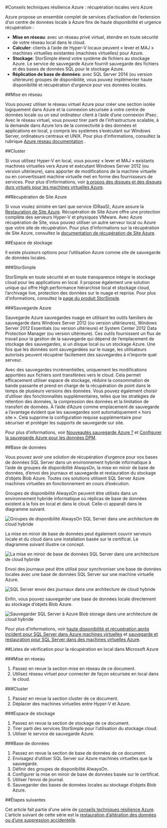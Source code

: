 <properties
   pageTitle="Conseils techniques : récupération locales vers Azure | Microsoft Azure"
   description="Article sur la présentation et de récupération de conception systèmes à partir de l’infrastructure en local vers Azure"
   services=""
   documentationCenter="na"
   authors="adamglick"
   manager="saladki"
   editor=""/>

<tags
   ms.service="resiliency"
   ms.devlang="na"
   ms.topic="article"
   ms.tgt_pltfrm="na"
   ms.workload="na"
   ms.date="08/18/2016"
   ms.author="aglick"/>

#<a name="azure-resiliency-technical-guidance-recovery-from-on-premises-to-azure"></a>Conseils techniques résilience Azure : récupération locales vers Azure

Azure propose un ensemble complet de services d’activation de l’extension d’un centre de données locale à Azure fins de haute disponibilité et urgence récupération :

* __Mise en réseau__: avec un réseau privé virtuel, étendre en toute sécurité de votre réseau local dans le cloud.
* __Calculer__: clients à l’aide de Hyper-V locaux peuvent « lever et MAJ » machines virtuelles existantes (machines virtuelles) pour Azure.
* __Stockage__: StorSimple étend votre système de fichiers au stockage Azure. Le service de sauvegarde Azure fournit sauvegarde des fichiers et des bases de données SQL pour le stockage Azure.
* __Réplication de base de données__: avec SQL Server 2014 (ou version ultérieure) groupes de disponibilité, vous pouvez implémenter haute disponibilité et récupération d’urgence pour vos données locales.

##<a name="networking"></a>Mise en réseau

Vous pouvez utiliser le réseau virtuel Azure pour créer une section isolée logiquement dans Azure et la connexion sécurisée à votre centre de données locale ou un seul ordinateur client à l’aide d’une connexion IPsec. Avec le réseau virtuel, vous pouvez tirer parti de l’infrastructure scalable, à la demande dans Azure lors de la connectivité à des données et applications en local, y compris les systèmes s’exécutant sur Windows Server, ordinateurs centraux et UNIX. Pour plus d’informations, consultez la rubrique [Azure réseau documentation](../virtual-network/virtual-networks-overview.md) .

##<a name="compute"></a>Cluster

Si vous utilisez Hyper-V en local, vous pouvez « lever et MAJ » existants machines virtuelles vers Azure et exécutant Windows Server 2012 (ou version ultérieure), sans apporter de modifications de la machine virtuelle ou en convertissant machine virtuelle met en forme des fournisseurs de services. Pour plus d’informations, voir [à propos des disques et des disques durs virtuels pour les machines virtuelles Azure](../virtual-machines/virtual-machines-linux-about-disks-vhds.md).

##<a name="azure-site-recovery"></a>Récupération de Site Azure

Si vous voulez sinistre en tant que service (DRaaS), Azure assure la [Restauration de Site Azure](https://azure.microsoft.com/services/site-recovery/). Récupération de Site Azure offre une protection complète des serveurs Hyper-V et physiques VMware. Avec Azure récupération de Site, vous pouvez utiliser un autre serveur local ou Azure que votre site de récupération. Pour plus d’informations sur la récupération de Site Azure, consultez la [documentation de récupération de Site Azure](https://azure.microsoft.com/documentation/services/site-recovery/).

##<a name="storage"></a>Espace de stockage

Il existe plusieurs options pour l’utilisation Azure comme site de sauvegarde de données locales.

###<a name="storsimple"></a>StorSimple

StorSimple en toute sécurité et en toute transparence intègre le stockage cloud pour les applications en local. Il propose également une solution unique qui offre High performance hiérarchisé local et stockage cloud, l’archivage live, protection des données sur le nuage et reprise. Pour plus d’informations, consultez la [page du produit StorSimple](https://azure.microsoft.com/services/storsimple/).

###<a name="azure-backup"></a>Sauvegarde Azure

Sauvegarde Azure sauvegardes nuage en utilisant les outils familiers de sauvegarde dans Windows Server 2012 (ou version ultérieures), Windows Server 2012 Essentials (ou version ultérieure) et System Center 2012 Data Protection Manager (ou version ultérieure). Ces outils fournissent un flux de travail pour la gestion de la sauvegarde qui dépend de l’emplacement de stockage des sauvegardes, si un disque local ou un stockage Azure. Une fois que les données sont sauvegardées sur le nuage, les utilisateurs autorisés peuvent récupérer facilement des sauvegardes à n’importe quel serveur.

Avec des sauvegardes incrémentielles, uniquement les modifications apportées aux fichiers sont transférées vers le cloud. Cela permet efficacement utiliser espace de stockage, réduire la consommation de bande passante et prend en charge de la récupération de point dans le temps de plusieurs versions des données. Vous pouvez également choisir d’utiliser des fonctionnalités supplémentaires, telles que les stratégies de rétention des données, la compression des données et la limitation de transfert de données. À l’aide d’Azure comme emplacement de sauvegarde a l’avantage évident que les sauvegardes sont automatiquement « hors site ». Cela supprime la configuration requise supplémentaire pour sécuriser et protéger les supports de sauvegarde sur site.

Pour plus d’informations, voir [Nouveautés sauvegarde Azure ?](../backup/backup-introduction-to-azure-backup.md) et [Configurer la sauvegarde Azure pour les données DPM](https://technet.microsoft.com/library/jj728752.aspx).

##<a name="database"></a>Base de données

Vous pouvez avoir une solution de récupération d’urgence pour vos bases de données SQL Server dans un environnement hybride informatique à l’aide de groupes de disponibilité AlwaysOn, la mise en miroir de base de données, d’envoi des journaux et sauvegarde et restauration du stockage d’objets Blob Azure. Toutes ces solutions utilisent SQL Server Azure machines virtuelles en fonctionnement en cours d’exécution.

Groupes de disponibilité AlwaysOn peuvent être utilisés dans un environnement hybride informatique où réplicas de base de données existent à la fois en local et dans le cloud. Celle-ci apparaît dans le diagramme suivant.

![Groupes de disponibilité AlwaysOn SQL Server dans une architecture de cloud hybride](./media/resiliency-technical-guidance-recovery-on-premises-azure/SQL_Server_Disaster_Recovery-3.png)

La mise en miroir de base de données peut également couvrir serveurs locale et du cloud dans une installation basée sur le certificat. Le diagramme suivant illustre ce concept.

![La mise en miroir de base de données SQL Server dans une architecture de cloud hybride](./media/resiliency-technical-guidance-recovery-on-premises-azure/SQL_Server_Disaster_Recovery-4.png)

Envoi des journaux peut être utilisé pour synchroniser une base de données locales avec une base de données SQL Server sur une machine virtuelle Azure.

![SQL Server envoi des journaux dans une architecture de cloud hybride](./media/resiliency-technical-guidance-recovery-on-premises-azure/SQL_Server_Disaster_Recovery-5.png)

Enfin, vous pouvez sauvegarder une base de données locale directement au stockage d’objets Blob Azure.

![Sauvegarder SQL Server à Azure Blob storage dans une architecture de cloud hybride](./media/resiliency-technical-guidance-recovery-on-premises-azure/SQL_Server_Disaster_Recovery-6.png)

Pour plus d’informations, voir [haute disponibilité et récupération après incident pour SQL Server dans Azure machines virtuelles](../virtual-machines/virtual-machines-windows-sql-high-availability-dr.md) et [sauvegarde et restauration pour SQL Server dans des machines virtuelles Azure](../virtual-machines/virtual-machines-windows-sql-backup-recovery.md).

##<a name="checklists-for-on-premises-recovery-in-microsoft-azure"></a>Listes de vérification pour la récupération en local dans Microsoft Azure

###<a name="networking"></a>Mise en réseau

  1. Passez en revue la section mise en réseau de ce document.
  2. Utilisez réseau virtuel pour connecter de façon sécurisée en local dans le cloud.

###<a name="compute"></a>Cluster

  1. Passez en revue la section cluster de ce document.
  2. Déplacer des machines virtuelles entre Hyper-V et Azure.

###<a name="storage"></a>Espace de stockage

  1. Passez en revue la section de stockage de ce document.
  2. Tirer parti des services StorSimple pour l’utilisation du stockage cloud.
  3. Utiliser le service de sauvegarde Azure.

###<a name="database"></a>Base de données

  1. Passez en revue la section de base de données de ce document.
  2. Envisagez d’utiliser SQL Server sur Azure machines virtuelles que la sauvegarde.
  3. Définir des groupes de disponibilité AlwaysOn.
  4. Configurer la mise en miroir de base de données basée sur le certificat.
  5. Utiliser l’envoi de journal.
  6. Sauvegarder des bases de données locales au stockage d’objets Blob Azure.

##<a name="next-steps"></a>Étapes suivantes

Cet article fait partie d’une série de [conseils techniques résilience Azure](./resiliency-technical-guidance.md). L’article suivant de cette série est la [restauration d’altération des données ou d’une suppression accidentelle](./resiliency-technical-guidance-recovery-data-corruption.md).